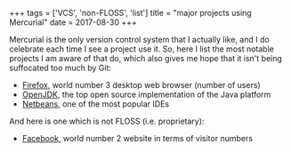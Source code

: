 +++
tags = ['VCS', 'non-FLOSS', 'list']
title = "major projects using Mercurial"
date = 2017-08-30
+++

Mercurial is the only version control system that I actually like, and I
do celebrate each time I see a project use it. So, here I list the most
notable projects I am aware of that do, which also gives me hope that it
isn\'t being suffocated too much by Git:

-   [Firefox], world number 3 desktop web browser (number of users)
-   [OpenJDK], the top open source implementation of the Java platform
-   [Netbeans], one of the most popular IDEs

And here is one which is not FLOSS (i.e. proprietary):

-   [Facebook], world number 2 website in terms of visitor numbers

  [Firefox]: http://hg.mozilla.org/mozilla-central
  [OpenJDK]: http://hg.openjdk.java.net
  [Netbeans]: http://wiki.netbeans.org/WorkingWithNetBeansSources#Mercurial_access
  [Facebook]: https://code.facebook.com/posts/218678814984400/scaling-mercurial-at-facebook
